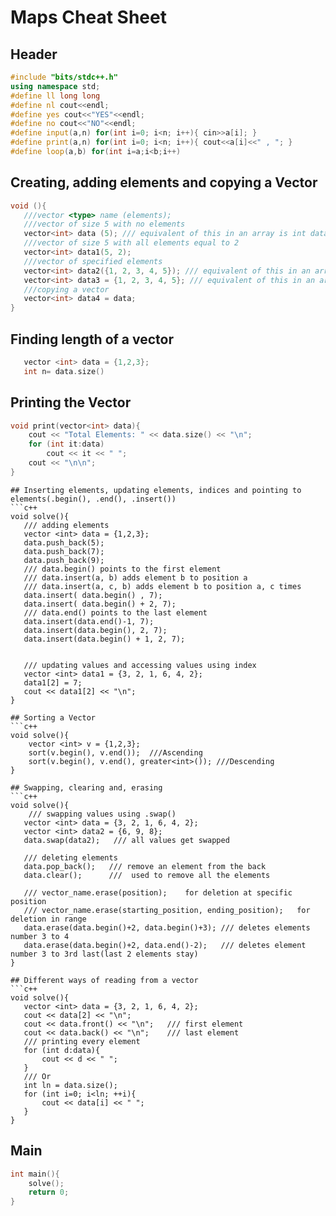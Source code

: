 # Maps Cheat Sheet

## Header
```c++
#include "bits/stdc++.h"
using namespace std;
#define ll long long
#define nl cout<<endl;
#define yes cout<<"YES"<<endl;
#define no cout<<"NO"<<endl;
#define input(a,n) for(int i=0; i<n; i++){ cin>>a[i]; }
#define print(a,n) for(int i=0; i<n; i++){ cout<<a[i]<<" , "; }
#define loop(a,b) for(int i=a;i<b;i++)
```
## Creating, adding elements and copying a Vector
```c++
void (){
   ///vector <type> name (elements);
   ///vector of size 5 with no elements
   vector<int> data (5); /// equivalent of this in an array is int data[5];
   ///vector of size 5 with all elements equal to 2    
   vector<int> data1(5, 2);
   ///vector of specified elements    
   vector<int> data2({1, 2, 3, 4, 5}); /// equivalent of this in an array is int data[] = {1, 2, 3, 4, 5}
   vector<int> data3 = {1, 2, 3, 4, 5}; /// equivalent of this in an array is int data[] = {1, 2, 3, 4, 5}
   ///copying a vector
   vector<int> data4 = data;
}
```

## Finding length of a vector
```c++
   vector <int> data = {1,2,3};
   int n= data.size()
```


## Printing the Vector
```c++
void print(vector<int> data){
    cout << "Total Elements: " << data.size() << "\n";
    for (int it:data)
        cout << it << " ";
    cout << "\n\n";
}
```


```
## Inserting elements, updating elements, indices and pointing to elements(.begin(), .end(), .insert())
```c++
void solve(){
   /// adding elements
   vector <int> data = {1,2,3};
   data.push_back(5);
   data.push_back(7);
   data.push_back(9);
   /// data.begin() points to the first element
   /// data.insert(a, b) adds element b to position a
   /// data.insert(a, c, b) adds element b to position a, c times
   data.insert( data.begin() , 7);
   data.insert( data.begin() + 2, 7);
   /// data.end() points to the last element
   data.insert(data.end()-1, 7);
   data.insert(data.begin(), 2, 7);
   data.insert(data.begin() + 1, 2, 7); 
    
    
   /// updating values and accessing values using index
   vector <int> data1 = {3, 2, 1, 6, 4, 2};
   data1[2] = 7;
   cout << data1[2] << "\n";
}
```

```
## Sorting a Vector
```c++
void solve(){
    vector <int> v = {1,2,3};
    sort(v.begin(), v.end());  ///Ascending
    sort(v.begin(), v.end(), greater<int>()); ///Descending  
}
```

```
## Swapping, clearing and, erasing
```c++
void solve(){
    /// swapping values using .swap()
   vector <int> data = {3, 2, 1, 6, 4, 2};
   vector <int> data2 = {6, 9, 8};
   data.swap(data2);   /// all values get swapped
    
   /// deleting elements
   data.pop_back();   /// remove an element from the back
   data.clear();      ///  used to remove all the elements
   
   /// vector_name.erase(position);    for deletion at specific position
   /// vector_name.erase(starting_position, ending_position);   for deletion in range
   data.erase(data.begin()+2, data.begin()+3); /// deletes elements number 3 to 4
   data.erase(data.begin()+2, data.end()-2);   /// deletes element number 3 to 3rd last(last 2 elements stay)
}
```
```
## Different ways of reading from a vector
```c++
void solve(){
   vector <int> data = {3, 2, 1, 6, 4, 2};
   cout << data[2] << "\n";
   cout << data.front() << "\n";   /// first element
   cout << data.back() << "\n";    /// last element
   /// printing every element 
   for (int d:data){
       cout << d << " ";
   }
   /// Or
   int ln = data.size();
   for (int i=0; i<ln; ++i){
       cout << data[i] << " ";
   }    
}
```


## Main
```c++
int main(){
    solve();
    return 0;
}
```
